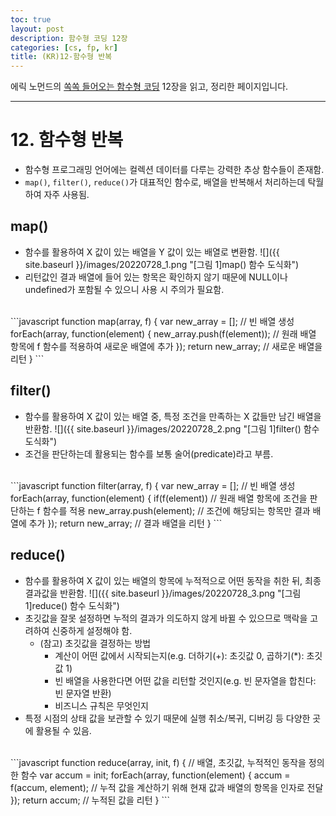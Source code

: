```yaml
---
toc: true
layout: post
description: 함수형 코딩 12장
categories: [cs, fp, kr]
title: (KR)12-함수형 반복
---
```


에릭 노먼드의 [쏙쏙 들어오는 함수형 코딩](http://www.yes24.com/Product/Goods/108748841) 12장을 읽고, 정리한 페이지입니다.

---

# 12. 함수형 반복

- 함수형 프로그래밍 언어에는 컬렉션 데이터를 다루는 강력한 추상 함수들이 존재함.
- `map()`, `filter()`, `reduce()`가 대표적인 함수로, 배열을 반복해서 처리하는데 탁월하여 자주 사용됨.

## map()
- 함수를 활용하여 X 값이 있는 배열을 Y 값이 있는 배열로 변환함.
	![]({{ site.baseurl }}/images/20220728_1.png "[그림 1]map() 함수 도식화")
- 리턴값인 결과 배열에 들어 있는 항목은 확인하지 않기 때문에 NULL이나 undefined가 포함될 수 있으니 사용 시 주의가 필요함.
<br>
    ```javascript
    function map(array, f) {
        var new_array = []; // 빈 배열 생성
        forEach(array, function(element) {
            new_array.push(f(element)); // 원래 배열 항목에 f 함수를 적용하여 새로운 배열에 추가
        });
        return new_array; // 새로운 배열을 리턴
    }
    ```

## filter()
- 함수를 활용하여 X 값이 있는 배열 중, 특정 조건을 만족하는 X 값들만 남긴 배열을 반환함.
	![]({{ site.baseurl }}/images/20220728_2.png "[그림 1]filter() 함수 도식화")
- 조건을 판단하는데 활용되는 함수를 보통 술어(predicate)라고 부름.
<br>
    ```javascript
    function filter(array, f) {
        var new_array = []; // 빈 배열 생성
        forEach(array, function(element) {
            if(f(element))             // 원래 배열 항목에 조건을 판단하는 f 함수를 적용
                new_array.push(element); // 조건에 해당되는 항목만 결과 배열에 추가
        });
        return new_array; // 결과 배열을 리턴
    }
    ```

## reduce()
- 함수를 활용하여 X 값이 있는 배열의 항목에 누적적으로 어떤 동작을 취한 뒤, 최종 결과값을 반환함.
	![]({{ site.baseurl }}/images/20220728_3.png "[그림 1]reduce() 함수 도식화")
- 초깃값을 잘못 설정하면 누적의 결과가 의도하지 않게 바뀔 수 있으므로 맥락을 고려하여 신중하게 설정해야 함.
    - (참고) 초깃값을 결정하는 방법
        - 계산이 어떤 값에서 시작되는지(e.g. 더하기(+): 초깃값 0, 곱하기(*): 초깃값 1)
        - 빈 배열을 사용한다면 어떤 값을 리턴할 것인지(e.g. 빈 문자열을 합친다: 빈 문자열 반환)
        - 비즈니스 규칙은 무엇인지
- 특정 시점의 상태 값을 보관할 수 있기 때문에 실행 취소/복귀, 디버깅 등 다양한 곳에 활용될 수 있음.
<br>
    ```javascript
    function reduce(array, init, f) { // 배열, 초깃값, 누적적인 동작을 정의한 함수
        var accum = init;
        forEach(array, function(element) { 
            accum = f(accum, element); // 누적 값을 계산하기 위해 현재 값과 배열의 항목을 인자로 전달
        });
        return accum; // 누적된 값을 리턴
    }
    ```
